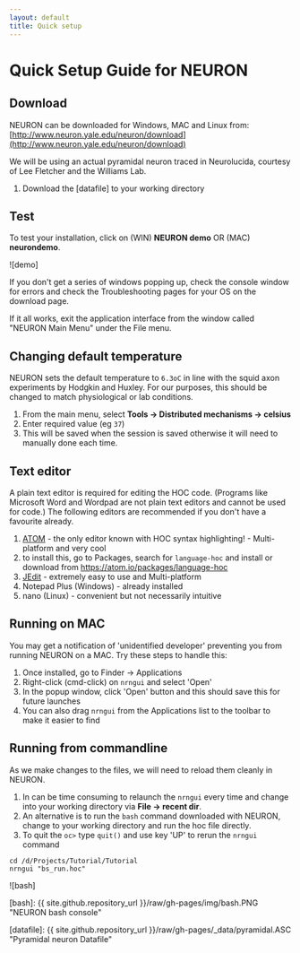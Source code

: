 ```yaml
---
layout: default
title: Quick setup
---
```


# Quick Setup Guide for NEURON

## Download

NEURON can be downloaded for Windows, MAC and Linux from: [http://www.neuron.yale.edu/neuron/download](http://www.neuron.yale.edu/neuron/download)

We will be using an actual pyramidal neuron traced in Neurolucida, courtesy of Lee Fletcher and the Williams Lab.  

1. Download the [datafile] to your working directory

## Test

To test your installation, click on (WIN) **NEURON demo** OR (MAC) **neurondemo**.  

![demo]

If you don't get a series of windows popping up, check the console window for errors and check the Troubleshooting pages for your OS on the download page.  

If it all works, exit the application interface from the window called "NEURON Main Menu" under the File menu.

## Changing default temperature

NEURON sets the default temperature to `6.3oC` in line with the squid axon experiments by Hodgkin and Huxley.  For our purposes, this should be changed to match physiological or lab conditions.

1. From the main menu, select **Tools -> Distributed mechanisms -> celsius**
1. Enter required value (eg `37`)
1. This will be saved when the session is saved otherwise it will need to manually done each time.


## Text editor

A plain text editor is required for editing the HOC code. (Programs like Microsoft Word and Wordpad are not plain text editors and cannot be used for code.)  The following editors are recommended if you don't have a favourite already.

1. [ATOM](https://atom.io) - the only editor known with HOC syntax highlighting!  - Multi-platform and very cool
  1. to install this, go to Packages, search for `language-hoc` and install or download from https://atom.io/packages/language-hoc
1. [JEdit](http://jedit.org) - extremely easy to use and Multi-platform
1. Notepad Plus (Windows) - already installed
1. nano (Linux) - convenient but not necessarily intuitive

## Running on MAC

You may get a notification of 'unidentified developer' preventing you from running NEURON on a MAC.  Try these steps to handle this:

1. Once installed, go to Finder -> Applications
1. Right-click (cmd-click) on `nrngui` and select 'Open'
1. In the popup window, click 'Open' button and this should save this for future launches
1. You can also drag `nrngui` from the Applications list to the toolbar to make it easier to find


## Running from commandline

As we make changes to the files, we will need to reload them cleanly in NEURON.  
1. In can be time consuming to relaunch the `nrngui` every time and change into your working directory via **File -> recent dir**.  
1. An alternative is to run the `bash` command downloaded with NEURON, change to your working directory and run the hoc file directly.
1. To quit the `oc>` type `quit()` and use key 'UP' to rerun the `nrngui` command

```
cd /d/Projects/Tutorial/Tutorial
nrngui "bs_run.hoc"

```

![bash]



[bash]: {{ site.github.repository_url }}/raw/gh-pages/img/bash.PNG "NEURON bash console"

[datafile]: {{ site.github.repository_url }}/raw/gh-pages/_data/pyramidal.ASC "Pyramidal neuron Datafile"
